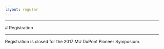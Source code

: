 ```yaml
---
layout: regular
---
```


<hr style="clear: both;" />
# Registration 
<hr style="clear: both;" />

Registration is closed for the 2017 MU DuPont Pioneer Symposium.
